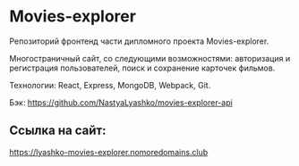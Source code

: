 # Movies-explorer
Репозиторий фронтенд части дипломного проекта Movies-explorer.

Многостраничный сайт, со следующими возможностями: авторизация и регистрация пользователей, поиск и сохранение карточек фильмов. 

Технологии: React, Express, MongoDB, Webpack, Git.

Бэк: https://github.com/NastyaLyashko/movies-explorer-api

##  Ссылка на сайт:
https://lyashko-movies-explorer.nomoredomains.club
